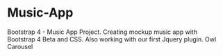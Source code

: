 # Music-App
 Bootstrap 4 - Music App Project. Creating mockup music app with Bootstrap 4 Beta and CSS. Also working with our first Jquery plugin. Owl Carousel
